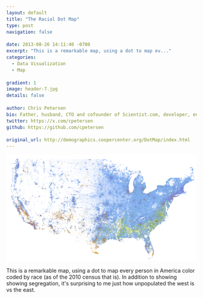 ```yaml
---
layout: default
title: "The Racial Dot Map"
type: post
navigation: false

date: 2013-08-26 14:11:40 -0700
excerpt: "This is a remarkable map, using a dot to map ev..."
categories:
  - Data Visualization
  - Map

gradient: 1
image: header-7.jpg
details: false

author: Chris Petersen
bio: Father, husband, CTO and cofounder of Scientist.com, developer, entrepreneur and technologist.
twitter: https://x.com/cpetersen
github: https://github.com/cpetersen

original_url: http://demographics.coopercenter.org/DotMap/index.html
---
```



  ![67d230ba2bbdbea2635de00b8bf40909.png](/assets/import/67d230ba2bbdbea2635de00b8bf40909.png) 

 This is a remarkable map, using a dot to map every person in America color coded by race (as of the 2010 census that is). In addition to showing showing segregation, it's surprising to me just how unpopulated the west is vs the east.

 
